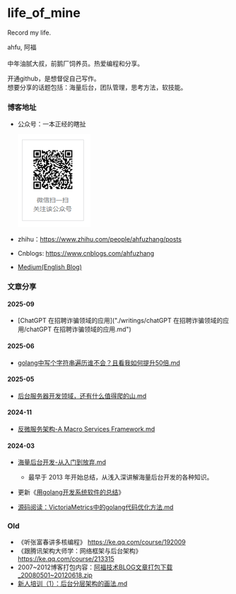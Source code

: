 # life_of_mine
Record my life.

ahfu, 阿福<br/>
<br/>中年油腻大叔，前鹅厂饲养员。热爱编程和分享。

开通github，是想督促自己写作。<br/>
想要分享的话题包括：海量后台，团队管理，思考方法，软技能。<br/>

### 博客地址

* 公众号：一本正经的瞎扯

    ![gongzhonghao](images/gongzhonghao.png)

* zhihu：https://www.zhihu.com/people/ahfuzhang/posts

* Cnblogs: https://www.cnblogs.com/ahfuzhang

* [Medium(English Blog)](https://medium.com/@ahfuzhang)


### 文章分享

#### 2025-09
* [ChatGPT 在招聘诈骗领域的应用]("./writings/chatGPT 在招聘诈骗领域的应用/chatGPT 在招聘诈骗领域的应用.md")

#### 2025-06

* [golang中写个字符串遍历谁不会？且看我如何提升50倍.md](./writings/golang中写个字符串遍历谁不会？且看我如何提升50倍/golang中写个字符串遍历谁不会？且看我如何提升50倍.md)

#### 2025-05
* [后台服务器开发领域，还有什么值得爬的山.md](./writings/后台服务器开发领域，还有什么值得爬的山/后台服务器开发领域，还有什么值得爬的山.md)

#### 2024-11
* [反微服务架构-A Macro Services Framework.md](./writings/反微服务架构-A%20Macro%20Services%20Framework/反微服务架构-A%20Macro%20Services%20Framework.md)

#### 2024-03

* [海量后台开发-从入门到放弃.md](writings/%E6%B5%B7%E9%87%8F%E5%90%8E%E5%8F%B0%E5%BC%80%E5%8F%91%E4%BB%8E%E5%85%A5%E9%97%A8%E5%88%B0%E6%94%BE%E5%BC%83/%E6%B5%B7%E9%87%8F%E5%90%8E%E5%8F%B0%E5%BC%80%E5%8F%91-%E4%BB%8E%E5%85%A5%E9%97%A8%E5%88%B0%E6%94%BE%E5%BC%83.md)
  * 最早于 2013 年开始总结，从浅入深讲解海量后台开发的各种知识。

* 更新《[用golang开发系统软件的总结](./writings/用golang开发系统软件的总结/用golang开发系统软件的总结.md)》
* [源码阅读：VictoriaMetrics中的golang代码优化方法.md](./writings/源码阅读：VictoriaMetrics中的golang代码优化方法.md)


### Old

* 《听张富春讲多核编程》   https://ke.qq.com/course/192009
*  《跟腾讯架构大师学：网络框架与后台架构》   https://ke.qq.com/course/213315
* 2007~2012博客打包内容：[阿福技术BLOG文章打包下载_20080501~20120618.zip](wrtings/阿福技术BLOG文章打包下载_20080501~20120618.zip)
* [新人培训（1）：后台分层架构的画法.md](writings/新人培训（1）：后台分层架构的画法.md)

